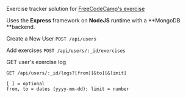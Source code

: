 Exercise tracker solution for [FreeCodeCamp's exercise](https://www.freecodecamp.org/learn/back-end-development-and-apis/back-end-development-and-apis-projects/file-metadata-microservice)


Uses the **Express** framework on **NodeJS** runtime with a **MongoDB **backend.

Create a New User
```POST /api/users```

Add exercises
```POST /api/users/:_id/exercises```

GET user's exercise log
```
GET /api/users/:_id/logs?[from][&to][&limit]

[ ] = optional
from, to = dates (yyyy-mm-dd); limit = number
```
